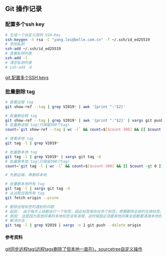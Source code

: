 ## Git 操作记录

### 配置多个ssh key

```sh
# 生成一个自定义用的 SSH-Key
ssh-keygen -t rsa -C "yang.lei@belle.com.cn" -f ~/.ssh/id_ed25519
# 添加私钥
ssh-add ~/.ssh/id_ed25519
# 查看私钥列表
ssh-add -l
# 清空私钥列表
# ssh-add -D
```

[git 配置多个SSH keys](https://blog.csdn.net/wangpingtaohn/article/details/74191628)

### 批量删除 tag

```sh
# 查看远程 tag
git show-ref --tag | grep V2019* | awk '{print ":"$2}'

# 批量删远程 tag
git show-ref --tag | grep V2019* | awk '{print ":"$2}' | xargs git push origin 
# 批量删远程 tag(只保留300个tag)
count=`git show-ref --tag | wc -l` && count=$[$count-300] && [[ $count -gt 0 ]] && git show-ref --tag | awk "NR<=$count{print}" | awk '{print ":"$2}' | xargs git push origin 

# 查看本地 tag  
git tag -l | grep V2019*

# 批量删本地 tag
git tag -l | grep V2019* | xargs git tag -d
# 批量删本地 tag(只保留300个tag)
count=`git tag -l | wc -l` && count=$[$count-300] && [[ $count -gt 0 ]] && git tag -l | awk "NR<=$count{print}" | xargs git tag -d

# 先删远端，再删除本地 

# 批量删本地所有 tag
git tag -l | xargs git tag -d
# 从远程拉取所有 tag
git fetch origin --prune 

# 删除远程标签时遇到的问题
# 起因： 由于每次上线都会打一个标签，因此标签库存在多个标签。想要删除全部的无效标签。 结果执行完毕删除远程标签和删除本地标签后。 发现其他同事再次推送的时候， 删除的那些标签又莫名其妙的回来了。
# 原因: 这是因为其他同事的本地标签没有清理，这时候就必须要其他同事全部都要清理本地的标签。 (很显然这行不通，很难。)
# 解决办法：
git tag -l | grep V2019 | xargs -n 1 git push --delete origin
```

#### 参考资料

[git同步远程tag(远程tags删除了但本地一直在)，sourcetree自定义操作](https://www.jianshu.com/p/06341eca64aa)